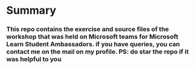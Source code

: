 # Summary

### This repo contains the exercise and source files of the workshop that was held on Microsoft teams for Microsoft Learn Student Ambassadors. if you have queries, you can contact me on the mail on my profile. PS: do star the repo if it was helpful to you 